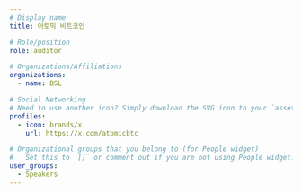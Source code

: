```yaml
---
# Display name
title: 아토믹 비트코인

# Role/position
role: auditor

# Organizations/Affiliations
organizations:
  - name: BSL

# Social Networking
# Need to use another icon? Simply download the SVG icon to your `assets/media/icons/` folder.
profiles:
  - icon: brands/x
    url: https://x.com/atomicbtc

# Organizational groups that you belong to (for People widget)
#   Set this to `[]` or comment out if you are not using People widget.
user_groups:
  - Speakers
---
```

